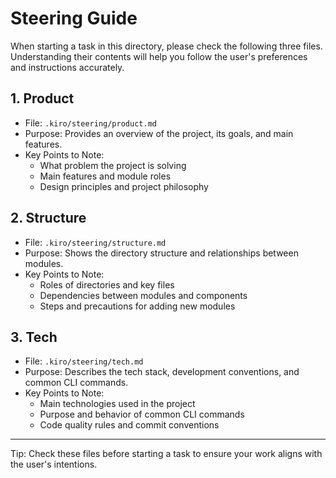 # Steering Guide

When starting a task in this directory, please check the following three files.  
Understanding their contents will help you follow the user's preferences and instructions accurately.

## 1. Product
- File: `.kiro/steering/product.md`
- Purpose: Provides an overview of the project, its goals, and main features.
- Key Points to Note:
  - What problem the project is solving
  - Main features and module roles
  - Design principles and project philosophy

## 2. Structure
- File: `.kiro/steering/structure.md`
- Purpose: Shows the directory structure and relationships between modules.
- Key Points to Note:
  - Roles of directories and key files
  - Dependencies between modules and components
  - Steps and precautions for adding new modules

## 3. Tech
- File: `.kiro/steering/tech.md`
- Purpose: Describes the tech stack, development conventions, and common CLI commands.
- Key Points to Note:
  - Main technologies used in the project
  - Purpose and behavior of common CLI commands
  - Code quality rules and commit conventions

---

Tip: Check these files before starting a task to ensure your work aligns with the user's intentions.
